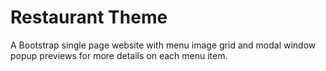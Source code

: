 # Restaurant Theme

A Bootstrap single page website with menu image grid and modal window popup previews for more details on each menu item.